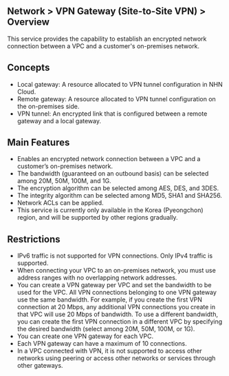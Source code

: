 ## Network > VPN Gateway (Site-to-Site VPN) > Overview

This service provides the capability to establish an encrypted network connection between a VPC and a customer's on-premises network.

## Concepts

* Local gateway: A resource allocated to VPN tunnel configuration in NHN Cloud.
* Remote gateway: A resource allocated to VPN tunnel configuration on the on-premises side.
* VPN tunnel: An encrypted link that is configured between a remote gateway and a local gateway.

## Main Features

* Enables an encrypted network connection between a VPC and a customer’s on-premises network.
* The bandwidth (guaranteed on an outbound basis) can be selected among 20M, 50M, 100M, and 1G.
* The encryption algorithm can be selected among AES, DES, and 3DES.
* The integrity algorithm can be selected among MD5, SHA1 and SHA256.
* Network ACLs can be applied.
* This service is currently only available in the Korea (Pyeongchon) region, and will be supported by other regions gradually.

## Restrictions

* IPv6 traffic is not supported for VPN connections. Only IPv4 traffic is supported.
* When connecting your VPC to an on-premises network, you must use address ranges with no overlapping network addresses.
* You can create a VPN gateway per VPC and set the bandwidth to be used for the VPC. All VPN connections belonging to one VPN gateway use the same bandwidth. For example, if you create the first VPN connection at 20 Mbps, any additional VPN connections you create in that VPC will use 20 Mbps of bandwidth. To use a different bandwidth, you can create the first VPN connection in a different VPC by specifying the desired bandwidth (select among 20M, 50M, 100M, or 1G).
* You can create one VPN gateway for each VPC.
* Each VPN gateway can have a maximum of 10 connections.
* In a VPC connected with VPN, it is not supported to access other networks using peering or access other networks or services through other gateways.
